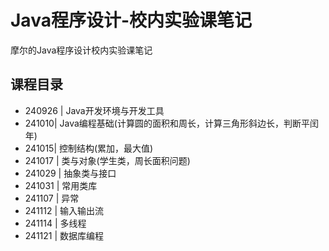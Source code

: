 # Java程序设计-校内实验课笔记
摩尔的Java程序设计校内实验课笔记
## 课程目录
* 240926 | Java开发环境与开发工具
* 241010| Java编程基础(计算圆的面积和周长，计算三角形斜边长，判断平闰年)
* 241015| 控制结构(累加，最大值)
* 241017 | 类与对象(学生类，周长面积问题)
* 241029 | 抽象类与接口
* 241031 | 常用类库
* 241107 | 异常
* 241112 | 输入输出流
* 241114 | 多线程
* 241121 | 数据库编程